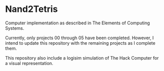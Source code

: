 # Nand2Tetris
Computer implementation as described in The Elements of Computing Systems.

Currently, only projects 00 through 05 have been completed. However, I intend to update this repository with the remaining projects as I complete them.

This repository also include a logisim simulation of The Hack Computer for a visual representation. 
